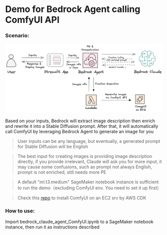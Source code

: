 # Demo for Bedrock Agent calling ComfyUI API

### Scenario:     

![](images/bedrock_claude_agent_comfyui.png)

Based on your inputs, Bedrock will extract image description then enrich and rewrite it into a Stable Diffusion prompt. After that, it will automatically call ComfyUI by leveraging Bedrock Agent to generate an image for you  

> User inputs can be any language, but eventually, a generated prompt for Stable Diffusion will be English  

> The best input for creating images is providing image description directly, if you provide irrelevant, Claude will ask you for more input, it may cause some confusions, such as prompt not always English, prompt is not enriched, still needs more PE  

> A default "ml.t3.medium" SageMaker notebook instance is sufficient to run the demo（excluding ComfyUI env. You need to set it up first）  

> Check this [repo](https://github.com/terrificdm/stable-diffusion-ComfyUI-ec2) to install ComfyUI on an EC2 srv by AWS CDK   

### How to use:     
Import bedrock_claude_agent_ComfyUI.ipynb to a SageMaker notebook instance, then run it as instructions described